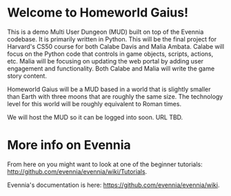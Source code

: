 # Welcome to Homeworld Gaius!

This is a demo Multi User Dungeon (MUD) built on top of the Evennia codebase. It is primarily written in
Python. This will be the final project for Harvard's CS50 course for both Calabe Davis and Malia Ambata.
Calabe will focus on the Python code that controls in game objects, scripts, actions, etc. Malia will be
focusing on updating the web portal by adding user engagement and functionality. Both Calabe and Malia will write the game story content.

Homeworld Gaius will be a MUD based in a world that is slightly smaller than Earth with three moons that
are roughly the same size. The technology level for this world will be roughly equivalent to Roman times.

We will host the MUD so it can be logged into soon. URL TBD.

# More info on Evennia

From here on you might want to look at one of the beginner tutorials:
http://github.com/evennia/evennia/wiki/Tutorials.

Evennia's documentation is here:
https://github.com/evennia/evennia/wiki.

